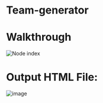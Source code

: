 # Team-generator



# Walkthrough

![Node index](https://user-images.githubusercontent.com/85507148/130030328-5cb0a2b8-697b-45b6-b3e0-757b3f5a6aa9.gif)

# Output HTML File: 

![image](https://user-images.githubusercontent.com/85507148/130029791-85be2452-b819-4583-83c5-beab74dc59e9.png)

